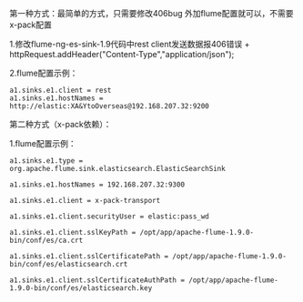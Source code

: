 第一种方式：最简单的方式，只需要修改406bug 外加flume配置就可以，不需要x-pack配置

  1.修改flume-ng-es-sink-1.9代码中rest client发送数据报406错误
    + httpRequest.addHeader("Content-Type","application/json");

  2.flume配置示例：
  
    a1.sinks.e1.client = rest
    a1.sinks.e1.hostNames = http://elastic:XA&YtoOverseas@192.168.207.32:9200
  
第二种方式（x-pack依赖）：

  1.flume配置示例：

    a1.sinks.e1.type = org.apache.flume.sink.elasticsearch.ElasticSearchSink

    a1.sinks.e1.hostNames = 192.168.207.32:9300

    a1.sinks.e1.client = x-pack-transport

    a1.sinks.e1.client.securityUser = elastic:pass_wd

    a1.sinks.e1.client.sslKeyPath = /opt/app/apache-flume-1.9.0-bin/conf/es/ca.crt

    a1.sinks.e1.client.sslCertificatePath = /opt/app/apache-flume-1.9.0-bin/conf/es/elasticsearch.crt

    a1.sinks.e1.client.sslCertificateAuthPath = /opt/app/apache-flume-1.9.0-bin/conf/es/elasticsearch.key
  


